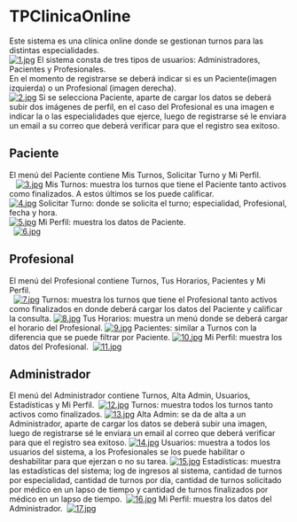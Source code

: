 # TPClinicaOnline

Este sistema es una clínica online donde se gestionan turnos para las distintas especialidades.<br/>
[![1.jpg](https://i.postimg.cc/gc71QYTz/1.jpg)](https://postimg.cc/Btxh1G3k)
El sistema consta de tres tipos de usuarios: Administradores, Pacientes y Profesionales.<br/>
En el momento de registrarse se deberá indicar si es un Paciente(imagen izquierda) o un Profesional (imagen derecha).<br/>
[![2.jpg](https://i.postimg.cc/nLw6xphG/2.jpg)](https://postimg.cc/Tygkq8mK)
Si se selecciona Paciente, aparte de cargar los datos se deberá subir dos imágenes de perfil, en el caso del Profesional es una imagen e indicar la o las especialidades que ejerce, luego de registrarse sé le enviara un email a su correo que deberá verificar para que el registro sea exitoso.

## Paciente

El menú del Paciente contiene Mis Turnos, Solicitar Turno y Mi Perfil.<br/>  
[![3.jpg](https://i.postimg.cc/dtqn5gqs/3.jpg)](https://postimg.cc/MXFyTPMN)
Mis Turnos: muestra los turnos que tiene el Paciente tanto activos como finalizados. A estos últimos se los puede calificar.<br/>
[![4.jpg](https://i.postimg.cc/Cx57gDB9/4.jpg)](https://postimg.cc/75v015NN)
Solicitar Turno: donde se solicita el turno; especialidad, Profesional, fecha y hora.<br/>
[![5.jpg](https://i.postimg.cc/nLQ1sJ1k/5.jpg)](https://postimg.cc/rdM4b730)
Mi Perfil: muestra los datos de Paciente.<br/> 
[![6.jpg](https://i.postimg.cc/GtbPSsn7/6.jpg)](https://postimg.cc/cg58vCHw)

## Profesional

El menú del Profesional contiene Turnos, Tus Horarios, Pacientes y Mi Perfil.<br/> 
[![7.jpg](https://i.postimg.cc/DyjQBZj6/7.jpg)](https://postimg.cc/dLCT0qKZ)
Turnos: muestra los turnos que tiene el Profesional tanto activos como finalizados en donde deberá cargar los datos del Paciente y calificar la consulta.
[![8.jpg](https://i.postimg.cc/SxH6bPpz/8.jpg)](https://postimg.cc/CRHBjm5F)
Tus Horarios: muestra un menú donde se deberá cargar el horario del Profesional.
[![9.jpg](https://i.postimg.cc/pTHKpnrW/9.jpg)](https://postimg.cc/7CK5RhSd)
Pacientes: similar a Turnos con la diferencia que se puede filtrar por Paciente.
[![10.jpg](https://i.postimg.cc/Y0XFnn30/10.jpg)](https://postimg.cc/1Vq44Kb1)
Mi Perfil: muestra los datos del Profesional. 
[![11.jpg](https://i.postimg.cc/7PXSZhk4/11.jpg)](https://postimg.cc/DmJSC20p)

## Administrador

El menú del Administrador contiene Turnos, Alta Admin, Usuarios, Estadísticas y Mi Perfil. 
[![12.jpg](https://i.postimg.cc/mrQHf2w0/12.jpg)](https://postimg.cc/cKLHfWPm)
Turnos: muestra todos los turnos tanto activos como finalizados.
[![13.jpg](https://i.postimg.cc/0QPJ8RXr/13.jpg)](https://postimg.cc/TyNP9S6X)
Alta Admin: se da de alta a un Administrador, aparte de cargar los datos se deberá subir una imagen, luego de registrarse sé le enviara un email al correo que deberá verificar para que el registro sea exitoso.
[![14.jpg](https://i.postimg.cc/NfS9KrC3/14.jpg)](https://postimg.cc/KR7vV42f)
Usuarios: muestra a todos los usuarios del sistema, a los Profesionales se los puede habilitar o deshabilitar para que ejerzan o no su tarea.
[![15.jpg](https://i.postimg.cc/9XqzvfQ1/15.jpg)](https://postimg.cc/YjMpFMgm)
Estadísticas: muestra las estadísticas del sistema; log de ingresos al sistema, cantidad de turnos por especialidad, cantidad de turnos por día, cantidad de turnos solicitado por médico en un lapso de tiempo y cantidad de turnos finalizados por médico en un lapso de tiempo. 
[![16.jpg](https://i.postimg.cc/LsZrmGgd/16.jpg)](https://postimg.cc/Z94fc7Lj)
Mi Perfil: muestra los datos del Administrador. 
[![17.jpg](https://i.postimg.cc/rmMg7HSN/17.jpg)](https://postimg.cc/sBHphwHM)


